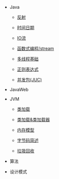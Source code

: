 
* Java

  * [反射](./docs/notes/javaSe/Java中的反射机制.md)
  * [时间日期](./docs/notes/javaSe/Java中的时间日期)
  * [IO流](./docs/notes/JavaSe/java中的IO流)
  * [函数式编程/stream](./docs/notes/javaSe/函数式编程&Stream)
  * [多线程基础](./docs/notes/JavaSe/java中的多线程)
  * [正则表达式](./docs/notes/JavaSe/java中的正则表达式)

  * [并发包(JUC)](./docs/notes/impor/JUC)


* JavaWeb

* JVM

  * [类加载](./docs/notes/JVM/类加载)
  * [类加载&类加载器](./docs/notes/JVM/类加载&类加载器)

  * [内存模型](./docs/notes/JVM/内存)
  * [字节码简述](./docs/notes/JVM/字节码)
  * [垃圾回收](./docs/notes/JVM/垃圾回收)

* 算法

* 设计模式

